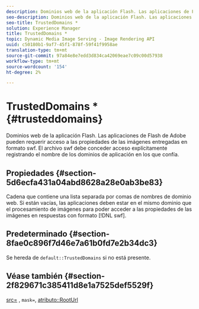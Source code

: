 ```yaml
---
description: Dominios web de la aplicación Flash. Las aplicaciones de Flash de Adobe pueden requerir acceso a las propiedades de las imágenes entregadas en formato swf. El archivo swf debe conceder acceso explícitamente registrando el nombre de los dominios de aplicación en los que confía.
seo-description: Dominios web de la aplicación Flash. Las aplicaciones de Flash de Adobe pueden requerir acceso a las propiedades de las imágenes entregadas en formato swf. El archivo swf debe conceder acceso explícitamente registrando el nombre de los dominios de aplicación en los que confía.
seo-title: TrustedDomains *
solution: Experience Manager
title: TrustedDomains *
topic: Dynamic Media Image Serving - Image Rendering API
uuid: c50180b1-9af7-45f1-878f-59f41f9958ae
translation-type: tm+mt
source-git-commit: 97a84e8e7edd3d834ca42069eae7c09c00d57938
workflow-type: tm+mt
source-wordcount: '154'
ht-degree: 2%

---
```



# TrustedDomains *{#trusteddomains}

Dominios web de la aplicación Flash. Las aplicaciones de Flash de Adobe pueden requerir acceso a las propiedades de las imágenes entregadas en formato swf. El archivo swf debe conceder acceso explícitamente registrando el nombre de los dominios de aplicación en los que confía.

## Propiedades {#section-5d6ecfa431a04abd8628a28e0ab3be83}

Cadena que contiene una lista separada por comas de nombres de dominio web. Si están vacías, las aplicaciones deben estar en el mismo dominio que el procesamiento de imágenes para poder acceder a las propiedades de las imágenes en respuestas con formato [!DNL swf].

## Predeterminado {#section-8fae0c896f7d46e7a61b0fd7e2b34dc3}

Se hereda de `default::TrustedDomains` si no está presente.

## Véase también {#section-2f829671c385411d8e1a7525def5529f}

[src=](../../../../../ir-api/http-protocol/image-rendering-api-ref/c-ir-http-protocol-ref/c-ir-http-protocol-command-reference/r-ir-src.md#reference-62c98abad22149d68d405ed6aaff8272) ,  `mask=`,  [atributo::RootUrl](../../../../../ir-api/material-cat/image-rendering-api-ref/c-ir-material-catalog/c-ir-attributes-reference/r-ir-rooturl.md#reference-b8d706a573814802bd6794223cc78402)
